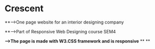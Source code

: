 # Crescent
**-->One page website for an interior designing company

**-->Part of Responsive Web Designing course SEM4

**-->The page is made with W3.CSS framework and is responsive**
**
**
